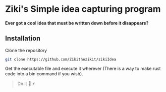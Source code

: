 # Ziki's Simple idea capturing program 


#### Ever got a cool idea that must be written down before it disappears?

## Installation
Clone the repository
```sh
git clone https://github.com/Zikithezikit/zikiIdea
```
Get the executable file and execute it wherever (There is a way to make rust code into a bin command if you wish).




>  Do it  👴 ⚡ 
